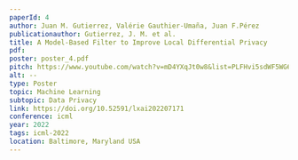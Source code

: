```yaml
---
paperId: 4
author: Juan M. Gutierrez, Valérie Gauthier-Umaña, Juan F.Pérez
publicationauthor: Gutierrez, J. M. et al.
title: A Model-Based Filter to Improve Local Differential Privacy
pdf: 
poster: poster_4.pdf
pitch: https://www.youtube.com/watch?v=mD4YXqJt0w8&list=PLFHvi5sdWF5WG6ui6X90DZP4PEjMAuoVS&index=6&ab_channel=LatinXinAI
alt: --
type: Poster
topic: Machine Learning
subtopic: Data Privacy
link: https://doi.org/10.52591/lxai202207171
conference: icml
year: 2022
tags: icml-2022
location: Baltimore, Maryland USA
---
```

